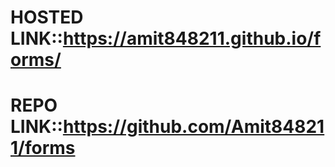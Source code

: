 # HOSTED LINK::https://amit848211.github.io/forms/
# REPO LINK::https://github.com/Amit848211/forms
